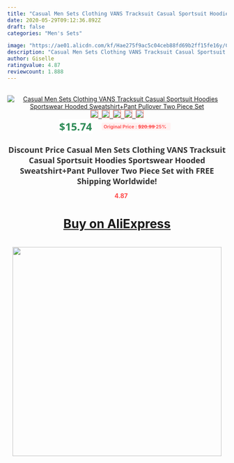 ```yaml
---
title: "Casual Men Sets Clothing VANS Tracksuit Casual Sportsuit Hoodies Sportswear Hooded Sweatshirt+Pant Pullover Two Piece Set"
date: 2020-05-29T09:12:36.892Z
draft: false
categories: "Men's Sets"

image: "https://ae01.alicdn.com/kf/Hae275f9ac5c04ceb88fd69b2ff15fe16y/Casual-Men-Sets-Clothing-VANS-Tracksuit-Casual-Sportsuit-Hoodies-Sportswear-Hooded-Sweatshirt-Pant-Pullover-Two-Piece.jpg"
description: "Casual Men Sets Clothing VANS Tracksuit Casual Sportsuit Hoodies Sportswear Hooded Sweatshirt+Pant Pullover Two Piece Set"
author: Giselle
ratingvalue: 4.87
reviewcount: 1.888
---
```

<br>
<div style="text-align: center;">
<a href="https://s.click.aliexpress.com/e/_Ac9Uw1" target="_blank" rel="nofollow noopener noreferrer"><img alt="Casual Men Sets Clothing VANS Tracksuit Casual Sportsuit Hoodies Sportswear Hooded Sweatshirt+Pant Pullover Two Piece Set" class="magnifier-image" src="https://ae01.alicdn.com/kf/Hae275f9ac5c04ceb88fd69b2ff15fe16y/Casual-Men-Sets-Clothing-VANS-Tracksuit-Casual-Sportsuit-Hoodies-Sportswear-Hooded-Sweatshirt-Pant-Pullover-Two-Piece.jpg_640x640.jpg">
<br>
<img style="border:1px solid salmon" src="https://ae01.alicdn.com/kf/Hae275f9ac5c04ceb88fd69b2ff15fe16y/Casual-Men-Sets-Clothing-VANS-Tracksuit-Casual-Sportsuit-Hoodies-Sportswear-Hooded-Sweatshirt-Pant-Pullover-Two-Piece.jpg_120x120.jpg">&nbsp;&nbsp;<img style="border:1px solid salmon" src="https://ae01.alicdn.com/kf/H3a7b3afd355f40ff9e6d61c412642335l/Casual-Men-Sets-Clothing-VANS-Tracksuit-Casual-Sportsuit-Hoodies-Sportswear-Hooded-Sweatshirt-Pant-Pullover-Two-Piece.jpg_120x120.jpg">&nbsp;&nbsp;<img style="border:1px solid salmon" src="https://ae01.alicdn.com/kf/Hb02c303452b34971aeebc51b13e232bds/Casual-Men-Sets-Clothing-VANS-Tracksuit-Casual-Sportsuit-Hoodies-Sportswear-Hooded-Sweatshirt-Pant-Pullover-Two-Piece.jpg_120x120.jpg">&nbsp;&nbsp;<img style="border:1px solid salmon" src="https://ae01.alicdn.com/kf/H9804bf5359c94c5398ec96300ad93565y/Casual-Men-Sets-Clothing-VANS-Tracksuit-Casual-Sportsuit-Hoodies-Sportswear-Hooded-Sweatshirt-Pant-Pullover-Two-Piece.jpg_120x120.jpg">&nbsp;&nbsp;<img style="border:1px solid salmon" src="https://ae01.alicdn.com/kf/H4d5e1a53626f4d87ba5f9c3e2260ad8aQ/Casual-Men-Sets-Clothing-VANS-Tracksuit-Casual-Sportsuit-Hoodies-Sportswear-Hooded-Sweatshirt-Pant-Pullover-Two-Piece.jpg_120x120.jpg"></a></div><br0>
<div style="text-align: center;"><span style="background-color: white; border: 0px; box-sizing: border-box; color: seagreen; display: inline-block; font-family: &quot;open sans&quot; , &quot;arial&quot; , &quot;helvetica&quot; , sans-serif , &quot;heiti&quot;; font-size: 24px; font-stretch: inherit; font-weight: 700; line-height: inherit; margin: 0px 10px 0px 0px; padding: 0px; vertical-align: middle;">$15.74 </span>
<span style="background: rgb(255 , 241 , 241); border-radius: 3px; border: 0px; box-sizing: border-box; color: #ff4747; display: inline-block; font-family: inherit; font-size: 12px; font-stretch: inherit; font-style: inherit; font-variant: inherit; font-weight: 600; line-height: inherit; margin: 0px; padding: 2px 5px; transform: scale(0.9); vertical-align: middle;">Original Price : <b style="text-decoration: line-through;">$20.99 </b> 25%&nbsp;&nbsp;</span></div>
<h1 style="color: #333333; display: inline-block; font-family: &quot;open sans&quot; , &quot;arial&quot; , &quot;helvetica&quot; , sans-serif , &quot;heiti&quot;; font-size: 18px; font-stretch: inherit; font-weight: 700; text-align: center;">Discount Price Casual Men Sets Clothing VANS Tracksuit Casual Sportsuit Hoodies Sportswear Hooded Sweatshirt+Pant Pullover Two Piece Set with FREE Shipping Worldwide!</h1>
<div style="color: #ff4747; text-align: center;">
<img src="https://4.bp.blogspot.com/-M0ZcTcb-5uY/XleCXlxnR4I/AAAAAAAAAEc/OrjgMkXV1oMQFaCRZj5HQwOCBcu3w1FegCPcBGAYYCw/s1600/star.png" style="height: 15px;">&nbsp;<b>4.87</b></div>
<div class="button_cont" align="center"><a class="buynow_a" href="https://s.click.aliexpress.com/e/_Ac9Uw1" target="_blank" rel="nofollow noopener noreferrer"><H1>Buy on AliExpress</H1></a></div><br>
<div class="separator" style="clear: both; text-align: center;">
<img src="https://lh3.googleusercontent.com/-pTy5HemUv9M/XlePHvY0dAI/AAAAAAAAAE4/0nX5iRUoIWY8eMW9Dpxeirr157OZliDIgCLcBGAsYHQ/s1600/badge.gif" width="480">
</div>
